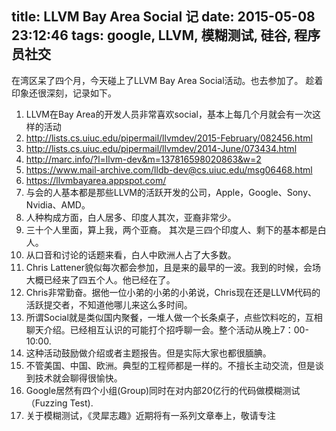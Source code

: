 title: LLVM Bay Area Social 记
date: 2015-05-08 23:12:46
tags: google,  LLVM,  模糊测试,  硅谷,  程序员社交
---
在湾区呆了四个月，今天碰上了LLVM Bay Area Social活动。也去参加了。
趁着印象还很深刻，记录如下。

1. LLVM在Bay Area的开发人员非常喜欢social，基本上每几个月就会有一次这样的活动
  1. http://lists.cs.uiuc.edu/pipermail/llvmdev/2015-February/082456.html
  2. http://lists.cs.uiuc.edu/pipermail/llvmdev/2014-June/073434.html
  3. http://marc.info/?l=llvm-dev&m=137816598020863&w=2
  4. https://www.mail-archive.com/lldb-dev@cs.uiuc.edu/msg06468.html
  5. https://llvmbayarea.appspot.com/
2. 与会的人基本都是那些LLVM的活跃开发的公司，Apple，Google、Sony、Nvidia、AMD。
3. 人种构成方面，白人居多、印度人其次，亚裔非常少。
  1. 三十个人里面，算上我，两个亚裔。 其次是三四个印度人、剩下的基本都是白人。
  2. 从口音和讨论的话题来看，白人中欧洲人占了大多数。
4. Chris Lattener貌似每次都会参加，且是来的最早的一波。我到的时候，会场大概已经来了四五个人。他已经在了。
5. Chris非常勤奋。据他一位小弟的小弟的小弟说，Chris现在还是LLVM代码的活跃提交者，不知道他哪儿来这么多时间。
6. 所谓Social就是类似国内聚餐，一堆人做一个长条桌子，点些饮料吃的，互相聊天介绍。已经相互认识的可能打个招呼聊一会。整个活动从晚上7：00-10:00.
7. 这种活动鼓励做介绍或者主题报告。但是实际大家也都很腼腆。
8. 不管美国、中国、欧洲。典型的工程师都是一样的。不擅长主动交流，但是谈到技术就会聊得很愉快。
9. Google居然有四个小组(Group)同时在对内部20亿行的代码做模糊测试（Fuzzing Test).
  1. 关于模糊测试，《灵犀志趣》近期将有一系列文章奉上，敬请专注
